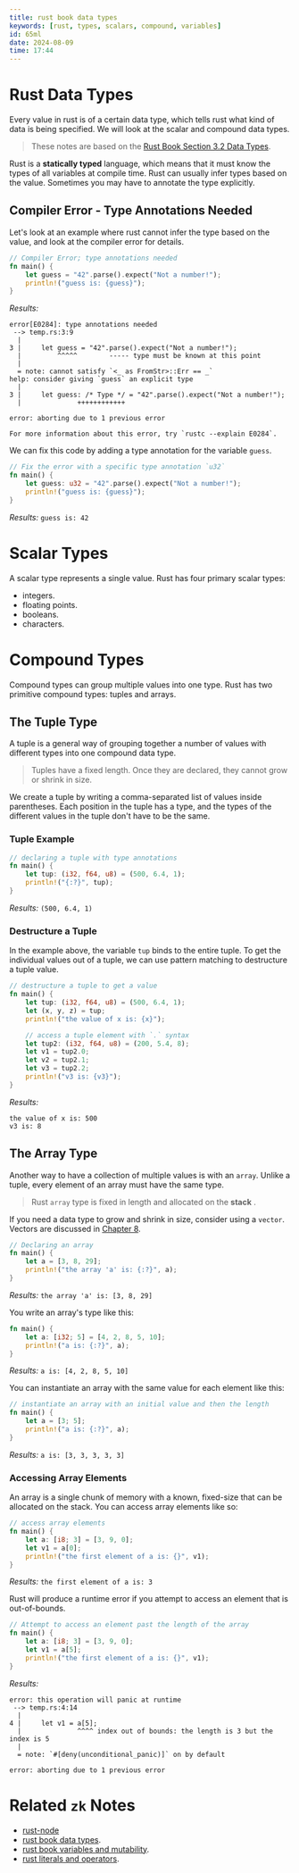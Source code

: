 ```yaml
---
title: rust book data types
keywords: [rust, types, scalars, compound, variables] 
id: 65ml
date: 2024-08-09
time: 17:44
---
```


# Rust Data Types 

Every value in rust is of a certain data type, which tells rust what kind of 
data is being specified. We will look at the scalar and compound data types.

> These notes are based on the [Rust Book Section 3.2 Data Types](https://doc.rust-lang.org/book/ch03-02-data-types.html).

Rust is a **statically typed** language, which means that it must know the
types of all variables at compile time. Rust can usually infer types based on
the value. Sometimes you may have to annotate the type explicitly. 

## Compiler Error - Type Annotations Needed

Let's look at an example where rust cannot infer the type based on the value, 
and look at the compiler error for details. 

```rust
// Compiler Error; type annotations needed
fn main() {
    let guess = "42".parse().expect("Not a number!");
    println!("guess is: {guess}");
}
```

*Results:*
```
error[E0284]: type annotations needed
 --> temp.rs:3:9
  |
3 |     let guess = "42".parse().expect("Not a number!");
  |         ^^^^^        ----- type must be known at this point
  |
  = note: cannot satisfy `<_ as FromStr>::Err == _`
help: consider giving `guess` an explicit type
  |
3 |     let guess: /* Type */ = "42".parse().expect("Not a number!");
  |              ++++++++++++

error: aborting due to 1 previous error

For more information about this error, try `rustc --explain E0284`.
```

We can fix this code by adding a type annotation for the variable `guess`.

```rust
// Fix the error with a specific type annotation `u32`
fn main() {
    let guess: u32 = "42".parse().expect("Not a number!");
    println!("guess is: {guess}");
}
```

*Results:* `guess is: 42`

# Scalar Types

A scalar type represents a single value. Rust has four primary scalar types:

- integers.
- floating points.
- booleans.
- characters.

# Compound Types

Compound types can group multiple values into one type. Rust has two primitive
compound types: tuples and arrays. 

## The Tuple Type

A tuple is a general way of grouping together a number of values with different
types into one compound data type. 

> Tuples have a fixed length. Once they are declared, they cannot grow or shrink in size. 

We create a tuple by writing a comma-separated list of values inside parentheses.
Each position in the tuple has a type, and the types of the different values in 
the tuple don't have to be the same. 

### Tuple Example

```rust
// declaring a tuple with type annotations
fn main() {
    let tup: (i32, f64, u8) = (500, 6.4, 1);
    println!("{:?}", tup);
}
```

*Results:* `(500, 6.4, 1)`

### Destructure a Tuple

In the example above, the variable `tup` binds to the entire tuple. To get the 
individual values out of a tuple, we can use pattern matching to destructure
a tuple value. 

```rust
// destructure a tuple to get a value
fn main() {
    let tup: (i32, f64, u8) = (500, 6.4, 1);
    let (x, y, z) = tup;
    println!("the value of x is: {x}");

    // access a tuple element with `.` syntax
    let tup2: (i32, f64, u8) = (200, 5.4, 8);
    let v1 = tup2.0;
    let v2 = tup2.1;
    let v3 = tup2.2;
    println!("v3 is: {v3}");
}
```

*Results:*
```
the value of x is: 500
v3 is: 8
```

## The Array Type

Another way to have a collection of multiple values is with an `array`. Unlike
a tuple, every element of an array must have the same type. 

> Rust `array` type is fixed in length and allocated on the **stack** . 

If you need a data type to grow and shrink in size, consider using a `vector`.
Vectors are discussed in [Chapter 8](https://doc.rust-lang.org/book/ch08-01-vectors.html). 

```rust
// Declaring an array
fn main() {
    let a = [3, 8, 29];
    println!("the array 'a' is: {:?}", a);
}
```

*Results:* `the array 'a' is: [3, 8, 29]`

You write an array's type like this:

```rust
fn main() {
    let a: [i32; 5] = [4, 2, 8, 5, 10];
    println!("a is: {:?}", a);
}
```

*Results:* `a is: [4, 2, 8, 5, 10]`

You can instantiate an array with the same value for each element like this:

```rust
// instantiate an array with an initial value and then the length
fn main() {
    let a = [3; 5];
    println!("a is: {:?}", a);
}
```

*Results:* `a is: [3, 3, 3, 3, 3]`

### Accessing Array Elements

An array is a single chunk of memory with a known, fixed-size that can be 
allocated on the stack. You can access array elements like so:

```rust
// access array elements
fn main() {
    let a: [i8; 3] = [3, 9, 0];
    let v1 = a[0];
    println!("the first element of a is: {}", v1);
}
```

*Results:* `the first element of a is: 3`

Rust will produce a runtime error if you attempt to access an element that is 
out-of-bounds.

```rust
// Attempt to access an element past the length of the array
fn main() {
    let a: [i8; 3] = [3, 9, 0];
    let v1 = a[5];
    println!("the first element of a is: {}", v1);
}
```

*Results:*
```
error: this operation will panic at runtime
 --> temp.rs:4:14
  |
4 |     let v1 = a[5];
  |              ^^^^ index out of bounds: the length is 3 but the index is 5
  |
  = note: `#[deny(unconditional_panic)]` on by default

error: aborting due to 1 previous error

```

# Related `zk` Notes

- [rust-node](l7rn-rust-node.md)
- [rust book data types](65ml%20rust-book-data-types.md).
- [rust book variables and mutability](5cuu%20rust-book-variables-and-mutability.md).
- [rust literals and operators](jsl0%20rust-literals-and-operators.md).










